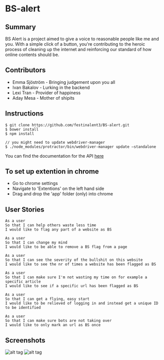 # BS-alert

## Summary

BS Alert is a project aimed to give a voice to reasonable people like me and you. With a simple click of a button, you're contributing to the heroic process of cleaning up the internet and reinforcing our standard of how online contents should be.

## Contributors

* Emma Sjöström - Bringing judgement upon you all
* Ivan Bakalov - Lurking in the backend
* Lexi Tran - Provider of happiness
* Aday Mesa - Mother of shipits

## Instructions

```
$ git clone https://github.com/festinalent3/BS-alert.git
$ bower install
$ npm install

// you might need to update webdriver-manager
$ ./node_modules/protractor/bin/webdriver-manager update —standalone
```

You can find the documentation for the API [here](https://github.com/festinalent3/BS-alert/blob/temp/BS-backend.md)


## To set up extention in chrome

* Go to chrome settings
* Navigate to 'Extentions' on the left hand side
* Drag and drop the 'app' folder (only) into chrome

## User Stories

``` 
As a user
So that I can help others waste less time
I would like to flag any part of a website as BS
```

```
As a user
So that I can change my mind
I would like to be able to remove a BS flag from a page
```

```
As a user
So that I can see the severity of the bullshit on this website  
I would like to see the nr of times a website has been flagged as BS
```

```
As a user
So that I can make sure I'm not wasting my time on for example a specific article
I would like to see if a specific url has been flagged as BS  
```

```
As a user
So that I can get a flying, easy start
I would like to be relieved of logging in and instead get a unique ID to be identified
```

```
As a user
So that I can make sure bots are not taking over 
I would like to only mark an url as BS once
```

## Screenshots

![alt tag](http://i.imgur.com/DuycY1s.png)
![alt tag](http://i.imgur.com/Erlqff1.png)
